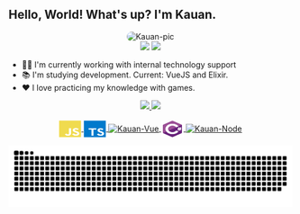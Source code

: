 ## Hello, World! What's up? I'm Kauan. 
<div align="center" style="display: inline_block">
  <img alt="Kauan-pic" height="150" style="border-radius:50px;" src="https://imgur.com/lsox2Dk.png"><br>
  <a href = "mailto:kauancontact@gmail.com"><img src="https://img.shields.io/badge/-Gmail-%23333?style=for-the-badge&logo=gmail&logoColor=white" target="_blank"></a>
  <a href="https://www.linkedin.com/in/kauan-mesquita/" target="_blank"><img src="https://img.shields.io/badge/-LinkedIn-%230077B5?style=for-the-badge&logo=linkedin&logoColor=white" target="_blank"></a>
</div>

- 👨‍💻 I'm currently working with internal technology support
- 📚 I'm studying development. Current: VueJS and Elixir.
- ❤️ I love practicing my knowledge with games.

<div align="center">
  <a href="https://github.com/KauanMesquita">
  <img height="180em" src="https://github-readme-stats.vercel.app/api?username=KauanMesquita&show_icons=true&theme=merko&include_all_commits=true&count_private=true"/>
  <img height="180em" src="https://github-readme-stats.vercel.app/api/top-langs/?username=KauanMesquita&layout=compact&langs_count=7&theme=merko"/>
</div>
 
 <div align="center" style="display: inline_block"><br>
  <img align="center" alt="Kauan-Js" height="30" width="40" src="https://raw.githubusercontent.com/devicons/devicon/master/icons/javascript/javascript-plain.svg">
  <img align="center" alt="Kauan-Ts" height="30" width="40" src="https://raw.githubusercontent.com/devicons/devicon/master/icons/typescript/typescript-plain.svg">
  <img align="center" alt="Kauan-Vue" height="30" width="40" src="https://cdn.jsdelivr.net/gh/devicons/devicon/icons/vuejs/vuejs-original.svg">
  <img align="center" alt="Kauan-Csharp" height="30" width="40" src="https://raw.githubusercontent.com/devicons/devicon/master/icons/csharp/csharp-original.svg">
  <img align="center" alt="Kauan-Node" height="80" width="80" src="https://cdn.jsdelivr.net/gh/devicons/devicon/icons/nodejs/nodejs-original-wordmark.svg"></center>
</div>
         

<div align="center">
  
 ![Snake animation](https://github.com/KauanMesquita/KauanMesquita/blob/output/github-contribution-grid-snake.svg)
  
</div>
